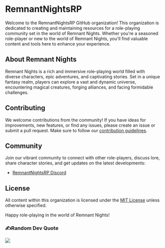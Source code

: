 # RemnantNightsRP

Welcome to the RemnantNightsRP GitHub organization! This organization is dedicated to creating and maintaining resources for a role-playing community set in the world of Remnant Nights. Whether you're a seasoned role-player or new to the world of Remnant Nights, you'll find valuable content and tools here to enhance your experience.

## About Remnant Nights

Remnant Nights is a rich and immersive role-playing world filled with diverse characters, epic adventures, and captivating stories. Set in a unique fantasy realm, players can explore a vast and dynamic universe, encountering magical creatures, forging alliances, and facing formidable challenges.

## Contributing

We welcome contributions from the community! If you have ideas for improvements, new features, or find any issues, please create an issue or submit a pull request. Make sure to follow our [contribution guidelines](CONTRIBUTING.md).

## Community

Join our vibrant community to connect with other role-players, discuss lore, share character stories, and get updates on the latest developments:

- [RemnantNightsRP Discord](https://discord.gg/cCzFySjWJR)

## License

All content within this organization is licensed under the [MIT License](LICENSE.md) unless otherwise specified.

Happy role-playing in the world of Remnant Nights!

### ✍️Random Dev Quote
![](https://quotes-github-readme.vercel.app/api?type=horizontal&theme=tokyonight)
